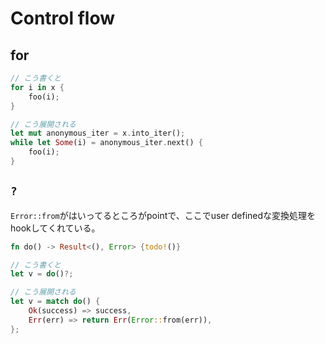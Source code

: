 # Control flow

## for

```rust
// こう書くと
for i in x {
    foo(i);
}

// こう展開される
let mut anonymous_iter = x.into_iter();
while let Some(i) = anonymous_iter.next() {
    foo(i);
}
```

## `?`

`Error::from`がはいってるところがpointで、ここでuser definedな変換処理をhookしてくれている。

```rust
fn do() -> Result<(), Error> {todo!()}

// こう書くと
let v = do()?;

// こう展開される
let v = match do() {
    Ok(success) => success,
    Err(err) => return Err(Error::from(err)),
};
```
